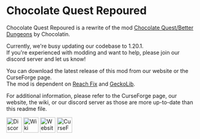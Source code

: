 # Chocolate Quest Repoured
Chocolate Quest Repoured is a rewrite of the mod [Chocolate Quest/Better Dungeons](https://www.curseforge.com/minecraft/mc-mods/better-dungeons) by Chocolatin.

Currently, we're busy updating our codebase to 1.20.1.<br>
If you're experienced with modding and want to help, please join our discord server and let us know!

You can download the latest release of this mod from our website or the CurseForge page.<br>
The mod is dependent on [Reach Fix](https://www.curseforge.com/minecraft/mc-mods/reach-fix) and [GeckoLib](https://www.curseforge.com/minecraft/mc-mods/geckolib).

For additional information, please refer to the CurseForge page, our website, the wiki, or our discord server as those are more up-to-date than this readme file.

[<img src="https://img.shields.io/badge/Discord-5865F2?logo=discord&logoColor=white" alt="Discord" height="40"/>](https://discord.gg/StWzzFw)
[<img src="https://img.shields.io/badge/Wiki-B69A22" alt="Wiki" height="40"/>](http://wiki.cq-repoured.net)
[<img src="https://img.shields.io/badge/Website-7A1616" alt="Website" height="40"/>](https://cq-repoured.net)
[<img src="https://img.shields.io/badge/CurseForge-F16436?logo=CurseForge&logoColor=white" alt="CurseForge" height="40"/>](https://www.curseforge.com/minecraft/mc-mods/cqrepoured)
